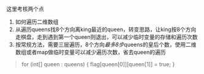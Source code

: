 这里考核两个点
1. 如何遍历二维数组
2. 从遍历queens找8个方向离king最近的queen，转变思路，让king按8个方向走棋盘，走到遇到第一个queen则退出，可以减少临时变量的存储和遍历次数
3. 按常规方法，需要三层遍历，8个方向*最多8步*queens的皇后个数，使用二维数组或者map做临时变量可以减少遍历次数，省去queen的遍历
> for (int[] queen : queens) { flag[queen[0]][queen[1]] = true; }
